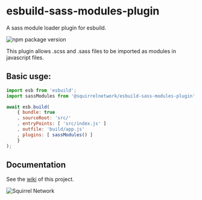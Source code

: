 # esbuild-sass-modules-plugin
A sass module loader plugin for esbuild.

![npm package version](https://img.shields.io/static/v1?label=%40squirrelnetwork%2Fesbuild-sass-modules-plugin&message=unpublished+yet&color=5AA9E6&logo=npm&logoColor=FF6392)

This plugin allows .scss and .sass files to be imported as modules in javascript
files.

## Basic usge:

```js
import esb from 'esbuild';
import sassModules from '@squirrelnetwork/esbuild-sass-modules-plugin';

await esb.build(
	{ bundle: true
	, sourceRoot: 'src/'
	, entryPoints: [ 'src/index.js' ]
	, outfile: 'build/app.js'
	, plugins: [ sassModules() ]
	}
);
```

## Documentation

See the [wiki](https://github.com/Squirrel-Network/esbuild-sass-modules-plugin/wiki/)
of this project.

![Squirrel Network](https://avatars.githubusercontent.com/u/61167371?s=200&v=4)
